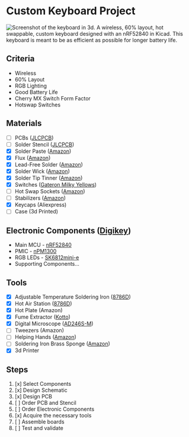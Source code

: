 # Custom Keyboard Project
![Screenshot of the keyboard in 3d.](/60WKeyboard/review-files/60WKeyboard-3d.png)
A wireless, 60% layout, hot swappable, custom keyboard designed with an nRF52840 in Kicad. This keyboard is meant to be as efficient as possible for longer battery life.

## Criteria
- Wireless
- 60% Layout
- RGB Lighting
- Good Battery Life
- Cherry MX Switch Form Factor
- Hotswap Switches

## Materials
- [ ] PCBs ([JLCPCB](https://jlcpcb.com))
- [ ] Solder Stencil ([JLCPCB](https://jlcpcb.com))
- [x] Solder Paste ([Amazon](https://www.amazon.com/gp/product/B0BLSJQPR6/ref=ox_sc_act_title_7?smid=A1NSYQXYRWRLYY&psc=1))
- [x] Flux ([Amazon](https://www.amazon.com/gp/product/B08KJRCYRH/ref=ox_sc_act_title_8?smid=A2GPLZGUK8NBW5&psc=1))
- [x] Lead-Free Solder ([Amazon](https://www.amazon.com/gp/product/B07Q167J98/ref=ewc_pr_img_4?smid=A2SCLCWYE2XLX3&psc=1))
- [x] Solder Wick ([Amazon](https://www.amazon.com/gp/product/B094GZ6CPZ/ref=ox_sc_act_title_11?smid=ATC1HM24MD6HA&psc=1))
- [x] Solder Tip Tinner ([Amazon](https://www.amazon.com/gp/product/B00NS4J6BY/ref=ewc_pr_img_1?smid=A614WYM65K035&psc=1))
- [x] Switches ([Gateron Milky Yellows](https://www.amazon.com/gp/product/B0BBPD1W9W/ref=ox_sc_act_title_13?smid=A3L9NMSYTD5SO9&psc=1))
- [ ] Hot Swap Sockets ([Amazon](https://www.amazon.com/gp/product/B0B4W9YMGM/ref=ox_sc_act_title_14?smid=A1G6HFHDKP9H5J&psc=1))
- [ ] Stabilizers ([Amazon](https://www.amazon.com/gp/product/B0CN36LV22/ref=ox_sc_act_title_12?smid=A1G6HFHDKP9H5J&psc=1))
- [x] Keycaps (Aliexpress)
- [ ] Case (3d Printed)

## Electronic Components ([Digikey](https://www.digikey.com/))
- Main MCU - [nRF52840](https://www.nordicsemi.com/Products/nRF52840)
- PMIC - [nPM1300](https://www.nordicsemi.com/Products/nPM1300)
- RGB LEDs - [SK6812mini-e](https://www.aliexpress.us/item/3256809003632879.html?spm=a2g0o.order_list.order_list_main.5.75471802QNYOMN&gatewayAdapt=glo2usa)
- Supporting Components...

## Tools
- [x] Adjustable Temperature Soldering Iron ([8786D](https://www.amazon.com/gp/product/B0BXN5NXFQ/ref=ox_sc_act_title_6?smid=A1YPRZ9PDHRQA5&psc=1))
- [x] Hot Air Station ([8786D](https://www.amazon.com/gp/product/B0BXN5NXFQ/ref=ox_sc_act_title_6?smid=A1YPRZ9PDHRQA5&psc=1))
- [x] Hot Plate (Amazon)
- [x] Fume Extractor ([Kotto](https://www.amazon.com/gp/product/B07VWDN29F/ref=ox_sc_act_title_2?smid=A38V7SOCF2OM8H&psc=1))
- [x] Digital Microscope ([AD246S-M](https://www.amazon.com/gp/product/B09VPPS96M/ref=ox_sc_act_title_5?smid=A2YDP7W2SGBPL2&psc=1))
- [ ] Tweezers (Amazon)
- [ ] Helping Hands ([Amazon](https://www.amazon.com/gp/product/B0BHHVP467/ref=ox_sc_act_title_10?smid=A3FKADQL4BXVZ2&psc=1))
- [ ] Soldering Iron Brass Sponge ([Amazon](https://www.amazon.com/gp/product/B08FQBS97L/ref=ox_sc_act_title_9?smid=ATVPDKIKX0DER&psc=1))
- [x] 3d Printer

## Steps
1. [x] Select Components
2. [x] Design Schematic
3. [x] Design PCB
4. [ ] Order PCB and Stencil
5. [ ] Order Electronic Components
6. [x] Acquire the necessary tools
7. [ ] Assemble boards
8. [ ] Test and validate
